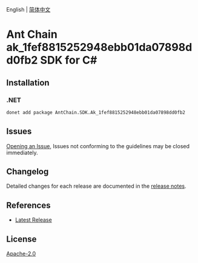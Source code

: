 English | [简体中文](README-CN.md)

# Ant Chain ak_1fef8815252948ebb01da07898dd0fb2 SDK for C#

## Installation

### .NET

```bash
donet add package AntChain.SDK.Ak_1fef8815252948ebb01da07898dd0fb2
```

## Issues

[Opening an Issue](https://github.com/alipay/antchain-openapi-prod-sdk/issues/new), Issues not conforming to the guidelines may be closed immediately.

## Changelog

Detailed changes for each release are documented in the [release notes](./ChangeLog.md).

## References

* [Latest Release](https://github.com/alipay/antchain-openapi-prod-sdk/)

## License

[Apache-2.0](http://www.apache.org/licenses/LICENSE-2.0)
